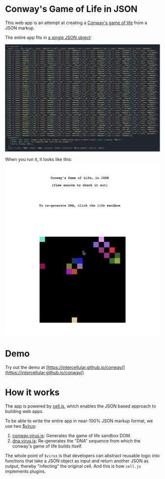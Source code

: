 # Conway's Game of Life in JSON

This web app is an attempt at creating a [Conway's game of life](https://en.wikipedia.org/wiki/Conway%27s_Game_of_Life) from a JSON markup.

The entire app fits in [a single JSON object](https://github.com/intercellular/conway/blob/master/index.html#L22):

![img](json.png)

When you run it, it looks like this:

![img](conway.gif)

# Demo

Try out the demo at [https://intercellular.github.io/conway/](https://intercellular.github.io/conway/)


# How it works

The app is powered by [cell.js](https://www.celljs.org), which enables the JSON based approach to building web apps.

To be able to write the entire app in near-100% JSON markup format, we use two [$virus](https://github.com/intercellular/cell/blob/develop/VIRUS.md):

1. [conway.virus.js](conway.virus.js): Generates the game of life sandbox DOM.
2. [dna.virus.js](dna.virus.js): Re-generates the "DNA" sequence from which the conway's game of life builds itself.

The whole point of `$virus` is that developers can abstract reusable logic into functions that take a JSON object as input and return another JSON as output, thereby "infecting" the original cell. And this is how `cell.js` implements plugins.
